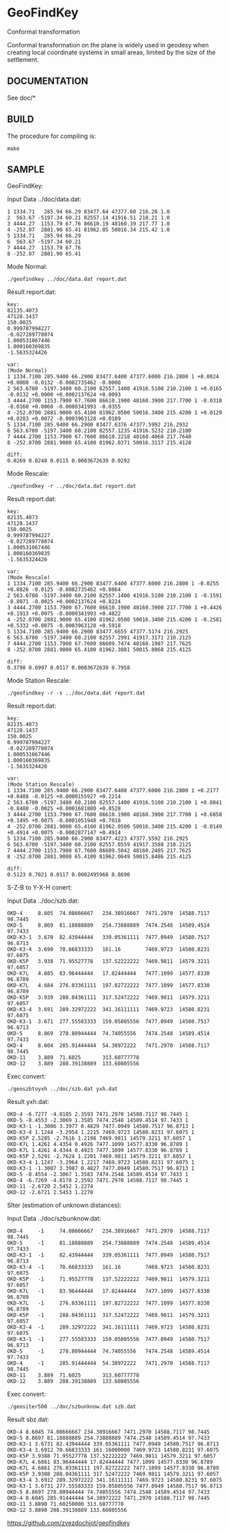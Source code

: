 # GeoFindKey
Conformal transformation

Conformal transformation on the plane is widely used in geodesy when creating local coordinate systems in small areas, limited by the size of the settlement.

## DOCUMENTATION

See doc/*

## BUILD

The procedure for compiling is:

    make

## SAMPLE

GeoFindKey:

Input Data ../doc/data.dat:

    1 1334.71   285.94 66.29 83477.64 47377.60 216.28 1.0
    2  563.67 -5197.34 60.21 82557.14 41916.51 210.21 1.0
    3 4444.27  1153.79 67.76 86610.19 48160.39 217.77 1.0
    4 -252.07  2881.90 65.41 81962.05 50016.34 215.42 1.0
    5 1334.71   285.94 66.29
    6  563.67 -5197.34 60.21
    7 4444.27  1153.79 67.76
    8 -252.07  2881.90 65.41

Mode Normal:

    ./geofindkey ../doc/data.dat report.dat

Result report.dat:

    key:
    82135.4073
    47128.1437
    150.0025
    0.999787994227
    -0.027289778074
    1.000531067446
    1.000160369835
    -1.5635324426
    
    var:
    (Mode Normal)
    1 1334.7100 285.9400 66.2900 83477.6400 47377.6000 216.2800 1 +0.0024 +0.0008 -0.0132 -0.0002735462 -0.0000
    2 563.6700 -5197.3400 60.2100 82557.1400 41916.5100 210.2100 1 +0.0165 -0.0132 +0.0000 +0.0002137624 +0.0093
    3 4444.2700 1153.7900 67.7600 86610.1900 48160.3900 217.7700 1 -0.0318 -0.0160 +0.0060 -0.0000341993 -0.0355
    4 -252.0700 2881.9000 65.4100 81962.0500 50016.3400 215.4200 1 +0.0129 +0.0283 +0.0072 -0.0003963128 +0.0189
    5 1334.7100 285.9400 66.2900 83477.6376 47377.5992 216.2932
    6 563.6700 -5197.3400 60.2100 82557.1235 41916.5232 210.2100
    7 4444.2700 1153.7900 67.7600 86610.2218 48160.4060 217.7640
    8 -252.0700 2881.9000 65.4100 81962.0371 50016.3117 215.4128
    
    diff:
    0.0269 0.0248 0.0115 0.0003672639 0.0292

Mode Rescale:

    ./geofindkey -r ../doc/data.dat report.dat

Result report.dat:

    key:
    82135.4073
    47128.1437
    150.0025
    0.999787994227
    -0.027289778074
    1.000531067446
    1.000160369835
    -1.5635324426
    
    var:
    (Mode Rescale)
    1 1334.7100 285.9400 66.2900 83477.6400 47377.6000 216.2800 1 -0.0255 +0.0826 -0.0125 -0.0002735462 +0.0864
    2 563.6700 -5197.3400 60.2100 82557.1400 41916.5100 210.2100 1 -0.1591 -0.8071 -0.0025 +0.0002137624 +0.8224
    3 4444.2700 1153.7900 67.7600 86610.1900 48160.3900 217.7700 1 +0.4426 +0.1913 +0.0075 -0.0000341993 +0.4822
    4 -252.0700 2881.9000 65.4100 81962.0500 50016.3400 215.4200 1 -0.2581 +0.5332 +0.0075 -0.0003963128 +0.5918
    5 1334.7100 285.9400 66.2900 83477.6655 47377.5174 216.2925
    6 563.6700 -5197.3400 60.2100 82557.2991 41917.3171 210.2125
    7 4444.2700 1153.7900 67.7600 86609.7474 48160.1987 217.7625
    8 -252.0700 2881.9000 65.4100 81962.3081 50015.8068 215.4125
    
    diff:
    0.3798 0.6997 0.0117 0.0003672639 0.7958

Mode Station Rescale:

    ./geofindkey -r -s ../doc/data.dat report.dat

Result report.dat:

    key:
    82135.4073
    47128.1437
    150.0025
    0.999787994227
    -0.027289778074
    1.000531067446
    1.000160369835
    -1.5635324426
    
    var:
    (Mode Station Rescale)
    1 1334.7100 285.9400 66.2900 83477.6400 47377.6000 216.2800 1 +0.2177 +0.0408 -0.0125 +0.0000155927 +0.2214
    2 563.6700 -5197.3400 60.2100 82557.1400 41916.5100 210.2100 1 +0.0841 -0.8488 -0.0025 +0.0001681880 +0.8528
    3 4444.2700 1153.7900 67.7600 86610.1900 48160.3900 217.7700 1 +0.6858 +0.1495 +0.0075 -0.0001051948 +0.7018
    4 -252.0700 2881.9000 65.4100 81962.0500 50016.3400 215.4200 1 -0.0149 +0.4914 +0.0075 -0.0002877147 +0.4914
    5 1334.7100 285.9400 66.2900 83477.4223 47377.5592 216.2925
    6 563.6700 -5197.3400 60.2100 82557.0559 41917.3588 210.2125
    7 4444.2700 1153.7900 67.7600 86609.5042 48160.2405 217.7625
    8 -252.0700 2881.9000 65.4100 81962.0649 50015.8486 215.4125
    
    diff:
    0.5123 0.7021 0.0117 0.0002495968 0.8690

S-Z-B to Y-X-H conert:

Input Data ../doc/szb.dat:

    OKD-4     8.605  74.08666667   234.38916667  7471.2970  14588.7117  98.7445
    OKD-5     8.869  81.18888889   254.73888889  7474.2548  14589.4514  97.7433
    OKD-K3-1  3.670  82.43944444   339.05361111  7477.0949  14580.7517  96.8713
    OKD-K3-4  3.690  70.66833333   161.16        7469.9723  14580.8231  97.6075
    OKD-K5P   3.938  71.95527778   137.52222222  7469.9811  14579.3211  97.6057
    OKD-K7L   4.685  83.96444444   17.82444444   7477.1099  14577.8330  96.8789
    OKD-K7L   4.684  276.03361111  197.82722222  7477.1099  14577.8330  96.8789
    OKD-K5P   3.939  288.04361111  317.52472222  7469.9811  14579.3211  97.6057
    OKD-K3-4  3.691  289.32972222  341.16111111  7469.9723  14580.8231  97.6075
    OKD-K3-1  3.671  277.55583333  159.05805556  7477.0949  14580.7517  96.8713
    OKD-5     8.869  278.80944444  74.74055556   7474.2548  14589.4514  97.7433
    OKD-4     8.604  285.91444444  54.38972222   7471.2970  14588.7117  98.7445
    OKD-11    3.889  71.6025       313.60777778
    OKD-12    3.889  288.39138889  133.60805556

Exec convert:

    ./geoszbtoyxh ../doc/szb.dat yxh.dat

Result yxh.dat:

    OKD-4 -6.7277 -4.8185 2.3593 7471.2970 14588.7117 98.7445 1
    OKD-5 -8.4553 -2.3069 1.3585 7474.2548 14589.4514 97.7433 1
    OKD-K3-1 -1.3006 3.3977 0.4829 7477.0949 14580.7517 96.8713 1
    OKD-K3-4 1.1244 -3.2954 1.2215 7469.9723 14580.8231 97.6075 1
    OKD-K5P 2.5285 -2.7616 1.2198 7469.9811 14579.3211 97.6057 1
    OKD-K7L 1.4261 4.4354 0.4926 7477.1099 14577.8330 96.8789 1
    OKD-K7L 1.4261 4.4344 0.4923 7477.1099 14577.8330 96.8789 1
    OKD-K5P 2.5291 -2.7624 1.2201 7469.9811 14579.3211 97.6057 1
    OKD-K3-4 1.1247 -3.2964 1.2217 7469.9723 14580.8231 97.6075 1
    OKD-K3-1 -1.3007 3.3987 0.4827 7477.0949 14580.7517 96.8713 1
    OKD-5 -8.4554 -2.3067 1.3583 7474.2548 14589.4514 97.7433 1
    OKD-4 -6.7269 -4.8178 2.3592 7471.2970 14588.7117 98.7445 1
    OKD-11 -2.6720 2.5452 1.2274
    OKD-12 -2.6721 2.5453 1.2270

SIter (estimation of unknown distances):

Input Data ../doc/szbunknow.dat:

    OKD-4     -1     74.08666667   234.38916667  7471.2970  14588.7117  98.7445
    OKD-5     -1     81.18888889   254.73888889  7474.2548  14589.4514  97.7433
    OKD-K3-1  -1     82.43944444   339.05361111  7477.0949  14580.7517  96.8713
    OKD-K3-4  -1     70.66833333   161.16        7469.9723  14580.8231  97.6075
    OKD-K5P   -1     71.95527778   137.52222222  7469.9811  14579.3211  97.6057
    OKD-K7L   -1     83.96444444   17.82444444   7477.1099  14577.8330  96.8789
    OKD-K7L   -1     276.03361111  197.82722222  7477.1099  14577.8330  96.8789
    OKD-K5P   -1     288.04361111  317.52472222  7469.9811  14579.3211  97.6057
    OKD-K3-4  -1     289.32972222  341.16111111  7469.9723  14580.8231  97.6075
    OKD-K3-1  -1     277.55583333  159.05805556  7477.0949  14580.7517  96.8713
    OKD-5     -1     278.80944444  74.74055556   7474.2548  14589.4514  97.7433
    OKD-4     -1     285.91444444  54.38972222   7471.2970  14588.7117  98.7445
    OKD-11    3.889  71.6025       313.60777778
    OKD-12    3.889  288.39138889  133.60805556

Exec convert:

    ./geositer500 ../doc/szbunknow.dat szb.dat

Result sbz.dat:

    OKD-4 8.6045 74.08666667 234.38916667 7471.2970 14588.7117 98.7445
    OKD-5 8.8697 81.18888889 254.73888889 7474.2548 14589.4514 97.7433
    OKD-K3-1 3.6731 82.43944444 339.05361111 7477.0949 14580.7517 96.8713
    OKD-K3-4 3.6912 70.66833333 161.16000000 7469.9723 14580.8231 97.6075
    OKD-K5P 3.9388 71.95527778 137.52222222 7469.9811 14579.3211 97.6057
    OKD-K7L 4.6861 83.96444444 17.82444444 7477.1099 14577.8330 96.8789
    OKD-K7L 4.6861 276.03361111 197.82722222 7477.1099 14577.8330 96.8789
    OKD-K5P 3.9388 288.04361111 317.52472222 7469.9811 14579.3211 97.6057
    OKD-K3-4 3.6912 289.32972222 341.16111111 7469.9723 14580.8231 97.6075
    OKD-K3-1 3.6731 277.55583333 159.05805556 7477.0949 14580.7517 96.8713
    OKD-5 8.8697 278.80944444 74.74055556 7474.2548 14589.4514 97.7433
    OKD-4 8.6045 285.91444444 54.38972222 7471.2970 14588.7117 98.7445
    OKD-11 3.8890 71.60250000 313.60777778
    OKD-12 3.8890 288.39138889 133.60805556

https://github.com/zvezdochiot/geofindkey
